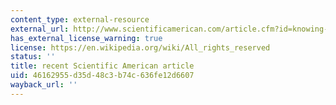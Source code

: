 ```yaml
---
content_type: external-resource
external_url: http://www.scientificamerican.com/article.cfm?id=knowing-your-chances
has_external_license_warning: true
license: https://en.wikipedia.org/wiki/All_rights_reserved
status: ''
title: recent Scientific American article
uid: 46162955-d35d-48c3-b74c-636fe12d6607
wayback_url: ''
---
```

